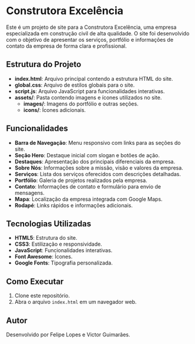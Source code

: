 # Construtora Excelência

Este é um projeto de site para a Construtora Excelência, uma empresa especializada em construção civil de alta qualidade. O site foi desenvolvido com o objetivo de apresentar os serviços, portfólio e informações de contato da empresa de forma clara e profissional.

## Estrutura do Projeto

- **index.html**: Arquivo principal contendo a estrutura HTML do site.
- **global.css**: Arquivo de estilos globais para o site.
- **script.js**: Arquivo JavaScript para funcionalidades interativas.
- **assets/**: Pasta contendo imagens e ícones utilizados no site.
  - **images/**: Imagens do portfólio e outras seções.
  - **icons/**: Ícones adicionais.

## Funcionalidades

- **Barra de Navegação**: Menu responsivo com links para as seções do site.
- **Seção Hero**: Destaque inicial com slogan e botões de ação.
- **Destaques**: Apresentação dos principais diferenciais da empresa.
- **Sobre Nós**: Informações sobre a missão, visão e valores da empresa.
- **Serviços**: Lista dos serviços oferecidos com descrições detalhadas.
- **Portfólio**: Galeria de projetos realizados pela empresa.
- **Contato**: Informações de contato e formulário para envio de mensagens.
- **Mapa**: Localização da empresa integrada com Google Maps.
- **Rodapé**: Links rápidos e informações adicionais.

## Tecnologias Utilizadas

- **HTML5**: Estrutura do site.
- **CSS3**: Estilização e responsividade.
- **JavaScript**: Funcionalidades interativas.
- **Font Awesome**: Ícones.
- **Google Fonts**: Tipografia personalizada.

## Como Executar

1. Clone este repositório.
2. Abra o arquivo `index.html` em um navegador web.

## Autor

Desenvolvido por Felipe Lopes e Victor Guimarães.
